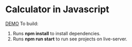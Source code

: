 # Calculator in Javascript

<a href="https://bartodziej777-calculator.netlify.app/">DEMO</a>
To build:<br>

1. Runs **npm install** to install dependencies.
2. Runs **npm run start** to run see projects on live-server.
